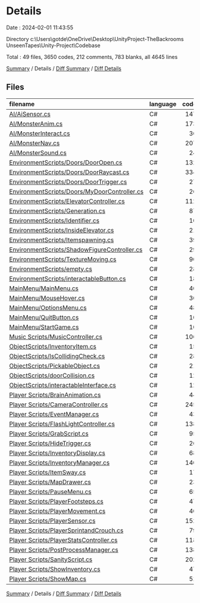 # Details

Date : 2024-02-01 11:43:55

Directory c:\\Users\\gotde\\OneDrive\\Desktop\\UnityProject-TheBackrooms UnseenTapes\\Unity-Project\\Codebase

Total : 49 files,  3650 codes, 212 comments, 783 blanks, all 4645 lines

[Summary](results.md) / Details / [Diff Summary](diff.md) / [Diff Details](diff-details.md)

## Files
| filename | language | code | comment | blank | total |
| :--- | :--- | ---: | ---: | ---: | ---: |
| [AI/AiSensor.cs](/AI/AiSensor.cs) | C# | 147 | 8 | 37 | 192 |
| [AI/MonsterAnim.cs](/AI/MonsterAnim.cs) | C# | 173 | 18 | 31 | 222 |
| [AI/MonsterInteract.cs](/AI/MonsterInteract.cs) | C# | 36 | 5 | 9 | 50 |
| [AI/MonsterNav.cs](/AI/MonsterNav.cs) | C# | 207 | 22 | 41 | 270 |
| [AI/MonsterSound.cs](/AI/MonsterSound.cs) | C# | 24 | 2 | 6 | 32 |
| [EnvironmentScripts/Doors/DoorOpen.cs](/EnvironmentScripts/Doors/DoorOpen.cs) | C# | 132 | 3 | 24 | 159 |
| [EnvironmentScripts/Doors/DoorRaycast.cs](/EnvironmentScripts/Doors/DoorRaycast.cs) | C# | 334 | 9 | 66 | 409 |
| [EnvironmentScripts/Doors/DoorTrigger.cs](/EnvironmentScripts/Doors/DoorTrigger.cs) | C# | 27 | 5 | 8 | 40 |
| [EnvironmentScripts/Doors/MyDoorController.cs](/EnvironmentScripts/Doors/MyDoorController.cs) | C# | 26 | 11 | 4 | 41 |
| [EnvironmentScripts/ElevatorController.cs](/EnvironmentScripts/ElevatorController.cs) | C# | 112 | 1 | 19 | 132 |
| [EnvironmentScripts/Generation.cs](/EnvironmentScripts/Generation.cs) | C# | 87 | 9 | 22 | 118 |
| [EnvironmentScripts/Identifier.cs](/EnvironmentScripts/Identifier.cs) | C# | 10 | 1 | 5 | 16 |
| [EnvironmentScripts/InsideElevator.cs](/EnvironmentScripts/InsideElevator.cs) | C# | 21 | 0 | 5 | 26 |
| [EnvironmentScripts/Itemspawning.cs](/EnvironmentScripts/Itemspawning.cs) | C# | 39 | 1 | 8 | 48 |
| [EnvironmentScripts/ShadowFigureController.cs](/EnvironmentScripts/ShadowFigureController.cs) | C# | 29 | 0 | 6 | 35 |
| [EnvironmentScripts/TextureMoving.cs](/EnvironmentScripts/TextureMoving.cs) | C# | 90 | 0 | 22 | 112 |
| [EnvironmentScripts/empty.cs](/EnvironmentScripts/empty.cs) | C# | 28 | 0 | 10 | 38 |
| [EnvironmentScripts/interactableButton.cs](/EnvironmentScripts/interactableButton.cs) | C# | 18 | 1 | 5 | 24 |
| [MainMenu/MainMenu.cs](/MainMenu/MainMenu.cs) | C# | 40 | 0 | 8 | 48 |
| [MainMenu/MouseHover.cs](/MainMenu/MouseHover.cs) | C# | 30 | 6 | 8 | 44 |
| [MainMenu/OptionsMenu.cs](/MainMenu/OptionsMenu.cs) | C# | 48 | 0 | 17 | 65 |
| [MainMenu/QuitButton.cs](/MainMenu/QuitButton.cs) | C# | 10 | 0 | 2 | 12 |
| [MainMenu/StartGame.cs](/MainMenu/StartGame.cs) | C# | 10 | 0 | 2 | 12 |
| [Music Scripts/MusicController.cs](/Music%20Scripts/MusicController.cs) | C# | 106 | 20 | 23 | 149 |
| [ObjectScripts/InventoryItem.cs](/ObjectScripts/InventoryItem.cs) | C# | 15 | 0 | 7 | 22 |
| [ObjectScripts/IsCollidingCheck.cs](/ObjectScripts/IsCollidingCheck.cs) | C# | 28 | 3 | 5 | 36 |
| [ObjectScripts/PickableObject.cs](/ObjectScripts/PickableObject.cs) | C# | 21 | 2 | 5 | 28 |
| [ObjectScripts/doorCollision.cs](/ObjectScripts/doorCollision.cs) | C# | 12 | 2 | 5 | 19 |
| [ObjectScripts/interactableInterface.cs](/ObjectScripts/interactableInterface.cs) | C# | 12 | 2 | 5 | 19 |
| [Player Scripts/BrainAnimation.cs](/Player%20Scripts/BrainAnimation.cs) | C# | 44 | 1 | 5 | 50 |
| [Player Scripts/CameraController.cs](/Player%20Scripts/CameraController.cs) | C# | 245 | 12 | 58 | 315 |
| [Player Scripts/EventManager.cs](/Player%20Scripts/EventManager.cs) | C# | 43 | 0 | 12 | 55 |
| [Player Scripts/FlashLightController.cs](/Player%20Scripts/FlashLightController.cs) | C# | 138 | 5 | 14 | 157 |
| [Player Scripts/GrabScript.cs](/Player%20Scripts/GrabScript.cs) | C# | 95 | 15 | 17 | 127 |
| [Player Scripts/HideTrigger.cs](/Player%20Scripts/HideTrigger.cs) | C# | 26 | 0 | 5 | 31 |
| [Player Scripts/InventoryDisplay.cs](/Player%20Scripts/InventoryDisplay.cs) | C# | 68 | 1 | 10 | 79 |
| [Player Scripts/InventoryManager.cs](/Player%20Scripts/InventoryManager.cs) | C# | 140 | 2 | 14 | 156 |
| [Player Scripts/ItemSway.cs](/Player%20Scripts/ItemSway.cs) | C# | 17 | 1 | 7 | 25 |
| [Player Scripts/MapDrawer.cs](/Player%20Scripts/MapDrawer.cs) | C# | 23 | 1 | 15 | 39 |
| [Player Scripts/PauseMenu.cs](/Player%20Scripts/PauseMenu.cs) | C# | 65 | 2 | 11 | 78 |
| [Player Scripts/PlayerFootsteps.cs](/Player%20Scripts/PlayerFootsteps.cs) | C# | 47 | 2 | 17 | 66 |
| [Player Scripts/PlayerMovement.cs](/Player%20Scripts/PlayerMovement.cs) | C# | 40 | 1 | 15 | 56 |
| [Player Scripts/PlayerSensor.cs](/Player%20Scripts/PlayerSensor.cs) | C# | 152 | 10 | 38 | 200 |
| [Player Scripts/PlayerSprintandCrouch.cs](/Player%20Scripts/PlayerSprintandCrouch.cs) | C# | 79 | 2 | 20 | 101 |
| [Player Scripts/PlayerStatsController.cs](/Player%20Scripts/PlayerStatsController.cs) | C# | 118 | 8 | 27 | 153 |
| [Player Scripts/PostProcessManager.cs](/Player%20Scripts/PostProcessManager.cs) | C# | 138 | 1 | 26 | 165 |
| [Player Scripts/SanityScript.cs](/Player%20Scripts/SanityScript.cs) | C# | 202 | 17 | 37 | 256 |
| [Player Scripts/ShowInventory.cs](/Player%20Scripts/ShowInventory.cs) | C# | 47 | 0 | 9 | 56 |
| [Player Scripts/ShowMap.cs](/Player%20Scripts/ShowMap.cs) | C# | 51 | 0 | 11 | 62 |

[Summary](results.md) / Details / [Diff Summary](diff.md) / [Diff Details](diff-details.md)